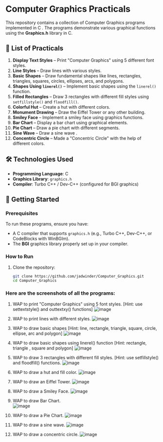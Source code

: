 # Computer Graphics Practicals 

This repository contains a collection of Computer Graphics programs implemented in C . The programs demonstrate various graphical functions using the **Graphics.h** library in C.

## 📌 List of Practicals

1. **Display Text Styles** – Print "Computer Graphics" using 5 different font styles.
2. **Line Styles** – Draw lines with various styles.
3. **Basic Shapes** – Draw fundamental shapes like lines, rectangles, triangles, squares, circles, ellipses, arcs, and polygons.
4. **Shapes Using `linerel()`** – Implement basic shapes using the `linerel()` function.
5. **Filled Rectangles** – Draw 3 rectangles with different fill styles using `setfillstyle()` and `floodfill()`.
6. **Colorful Hut** – Create a hut with different colors.
7. **Monument Drawing** – Draw the Eiffel Tower or any other building.
8. **Smiley Face** – Implement a smiley face using graphics functions.
9. **Bar Chart** – Display a bar chart using graphical elements.
10. **Pie Chart** – Draw a pie chart with different segments.
11. **Sine Wave** – Draw a sine wave .
12. **Concentric Circle** – Made a "Concentric Circle" with the help of different colors.


## 🛠 Technologies Used

- **Programming Language**: C
- **Graphics Library**: `graphics.h`
- **Compiler**: Turbo C++ / Dev-C++ (configured for BGI graphics)

## 🚀 Getting Started

### Prerequisites

To run these programs, ensure you have:

- A C compiler that supports `graphics.h` (e.g., Turbo C++, Dev-C++, or CodeBlocks with WinBGIm).
- The **BGI** graphics library properly set up in your compiler.

 
### How to Run

1. Clone the repository:
   ```sh
   git clone https://github.com/jadwinder/Computer_Graphics.git
   cd Computer_Graphics

### Here are the screenshots of all the programs:

1. WAP to print "Computer Graphics" using 5 font styles. [Hint: use settextstyle() and outtextxy() functions]
![image](https://github.com/user-attachments/assets/89486251-7db2-4169-b144-7550fb0dfea7)

2. WAP to print lines with different styles.
![image](https://github.com/user-attachments/assets/ebb5dbda-2d4a-46cb-9410-492431159fa1)

3. WAP to draw basic shapes [Hint: line, rectangle, triangle, square, circle, ellipse, arc and polygon]
![image](https://github.com/user-attachments/assets/76decca3-55bb-4ce6-98f9-56f1ecd3e66e)

4. WAP to draw basic shapes using linerel() function [Hint: rectangle, triangle , square and polygon]
![image](https://github.com/user-attachments/assets/911f1cde-95d3-441d-ae9b-ef0415c042f0)

5. WAP to draw 3 rectangles with different fill styles. [Hint: use setfillstyle() and floodfill() functions.
![image](https://github.com/user-attachments/assets/3d7c3e2f-c9f6-4abd-8694-05c742aac3a6)

6. WAP to draw a hut and fill color.
![image](https://github.com/user-attachments/assets/2f8c2588-fcac-49d5-bc44-29b66b5c9c15)

7. WAP to draw an Eiffel Tower.
![image](https://github.com/user-attachments/assets/0843e8cf-8a7a-43a6-8e39-d2a0c3368e17)

8. WAP to draw a Smiley Face.
![image](https://github.com/user-attachments/assets/e9b1f3a4-9270-4b65-8599-3afcf5e8e2be)

9. WAP to draw Bar Chart.	
![image](https://github.com/user-attachments/assets/be04a4fd-cc52-433a-afd7-f1a637aef5d0)

10. WAP to draw a Pie Chart.
![image](https://github.com/user-attachments/assets/91cfa247-1895-4c95-89d6-28baa03a10fb)

11. WAP to draw a sine wave.
![image](https://github.com/user-attachments/assets/4c18a44b-a04b-4a78-8589-4e3a42b4d3d9)

12. WAP to draw a concentric circle.
![image](https://github.com/user-attachments/assets/f938eabd-70f4-4430-8c1f-fd3be0fcd13b)




